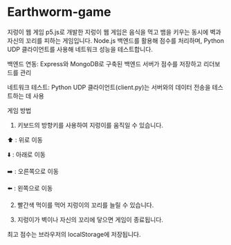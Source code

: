 # Earthworm-game

지렁이 웹 게임 
p5.js로 개발한 지렁이 웹 게임은 음식을 먹고 뱀을 키우는 동시에 벽과 자신의 꼬리를 피하는 게임입니다. Node.js 백엔드를 활용해 점수를 처리하며, Python UDP 클라이언트를 사용해 네트워크 성능을 테스트합니다.

백엔드 연동: Express와 MongoDB로 구축된 백엔드 서버가 점수를 저장하고 리더보드를 관리

네트워크 테스트: Python UDP 클라이언트(client.py)는 서버와의 데이터 전송을 테스트하는 데 사용

게임 방법
1. 키보드의 방향키를 사용하여 지렁이를 움직일 수 있습니다.

⬆️ : 위로 이동

⬇️ : 아래로 이동

➡️ : 오른쪽으로 이동

⬅️ : 왼쪽으로 이동

2. 빨간색 먹이를 먹어 지렁이의 꼬리를 늘릴 수 있습니다.

3. 지렁이가 벽이나 자신의 꼬리에 닿으면 게임이 종료됩니다.

최고 점수는 브라우저의 localStorage에 저장됩니다.

